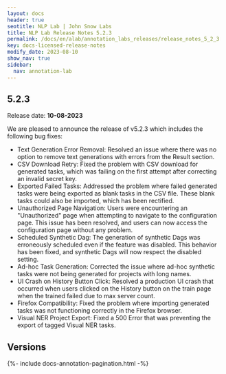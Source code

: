 ```yaml
---
layout: docs
header: true
seotitle: NLP Lab | John Snow Labs
title: NLP Lab Release Notes 5.2.3
permalink: /docs/en/alab/annotation_labs_releases/release_notes_5_2_3
key: docs-licensed-release-notes
modify_date: 2023-08-10
show_nav: true
sidebar:
  nav: annotation-lab
---
```


<div class="h3-box" markdown="1">

## 5.2.3

Release date: **10-08-2023**

We are pleased to announce the release of v5.2.3 which includes the following bug fixes:

- Text Generation Error Removal: Resolved an issue where there was no option to remove text generations with errors from the Result section.	
- CSV Download Retry: Fixed the problem with CSV download for generated tasks, which was failing on the first attempt after correcting an invalid secret key.	
- Exported Failed Tasks: Addressed the problem where failed generated tasks were being exported as blank tasks in the CSV file. These blank tasks could also be imported, which has been rectified.
- Unauthorized Page Navigation: Users were encountering an "Unauthorized" page when attempting to navigate to the configuration page. This issue has been resolved, and users can now access the configuration page without any problem.
- Scheduled Synthetic Dag: The generation of synthetic Dags was erroneously scheduled even if the feature was disabled. This behavior has been fixed, and synthetic Dags will now respect the disabled setting.	
- Ad-hoc Task Generation: Corrected the issue where ad-hoc synthetic tasks were not being generated for projects with long names.	
- UI Crash on History Button Click: Resolved a production UI crash that occurred when users clicked on the History button on the train page when the trained failed due to max server count.	
- Firefox Compatibility: Fixed the problem where importing generated tasks was not functioning correctly in the Firefox browser.	
- Visual NER Project Export: Fixed a 500 Error that was preventing the export of tagged Visual NER tasks.


</div><div class="prev_ver h3-box" markdown="1">

## Versions

</div>

{%- include docs-annotation-pagination.html -%}